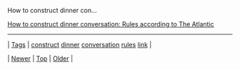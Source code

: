 <!--
title: How to construct dinner conversation
date: 2020-06-28T15:27:00.207Z
tags: construct, dinner, conversation, rules, link
-->


How to construct dinner con...

[How to construct dinner conversation: Rules according to The Atlantic](http://theatln.tc/19oM9Js)

<!--BOTTOM-POST-NAVIGATION-->
---

| [Tags](tags.md) | [construct](tag-construct.md) [dinner](tag-dinner.md) [conversation](tag-conversation.md) [rules](tag-rules.md) [link](tag-link.md) |

| [Newer](71197493842.md) | [Top](index.md) | [Older](71208359655.md) |